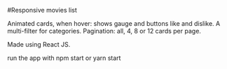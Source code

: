 #Responsive movies list

Animated cards, when hover: shows gauge and buttons like and dislike.
A multi-filter for categories.
Pagination: all, 4, 8 or 12 cards per page.

Made using React JS.

run the app with npm start or yarn start
